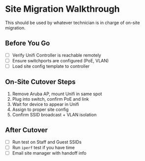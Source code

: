 # Site Migration Walkthrough

This should be used by whatever technician is in charge of on-site migration.

## Before You Go
- [ ] Verify Unifi Controller is reachable remotely
- [ ] Ensure switchports are configured (PoE, VLAN)
- [ ] Load site config template to controller

## On-Site Cutover Steps
1. Remove Aruba AP, mount Unifi in same spot
2. Plug into switch, confirm PoE and link
3. Wait for device to appear in Unifi
4. Assign to proper site config
5. Confirm SSID broadcast + VLAN isolation

## After Cutover
- [ ] Run test on Staff and Guest SSIDs
- [ ] Run `iperf` test if you have time
- [ ] Email site manager with handoff info
